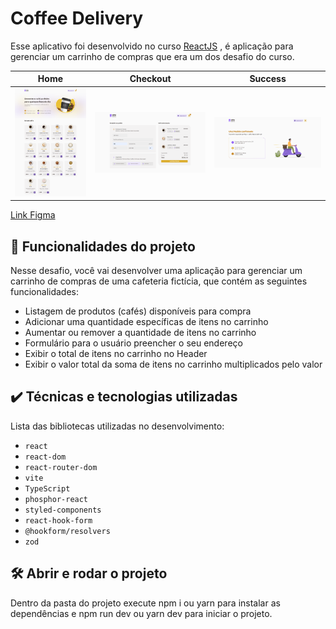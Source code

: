 # Coffee Delivery

Esse aplicativo foi desenvolvido no curso <a href="https://app.rocketseat.com.br/journey/react-js-2022/overview" target="_blank">ReactJS</a> , é aplicação para gerenciar um carrinho de compras que era um dos desafio do curso.


|Home|Checkout|Success|
|-------|------|------|
|<img src="screencapture-home.png" alt="Home" width="100%">|<img src="screencapture-checkout.png" alt="Checkout" width="100%">|<img src="screencapture-success.png" alt="Success" width="100%">|


<a href="https://www.figma.com/proto/5yT9ZzZmRQRS4yivGGB3pl/Coffee-Delivery-%E2%80%A2-Desafio-React?node-id=13024-587&t=DVLtbcOeovG1IQIr-1" target="_blank">Link Figma</a>



## 🔨 Funcionalidades do projeto

Nesse desafio, você vai desenvolver uma aplicação para gerenciar um carrinho de compras de uma cafeteria fictícia, que contém as seguintes funcionalidades:

- Listagem de produtos (cafés) disponíveis para compra
- Adicionar uma quantidade específicas de itens no carrinho
- Aumentar ou remover a quantidade de itens no carrinho
- Formulário para o usuário preencher o seu endereço
- Exibir o total de itens no carrinho no Header
- Exibir o valor total da soma de itens no carrinho multiplicados pelo valor

## ✔️ Técnicas e tecnologias utilizadas

Lista das bibliotecas utilizadas no desenvolvimento:

- `react`
- `react-dom`
- `react-router-dom`
- `vite`
- `TypeScript`
- `phosphor-react`
- `styled-components`
- `react-hook-form`
- `@hookform/resolvers`
- `zod`

## 🛠️ Abrir e rodar o projeto

Dentro da pasta do projeto execute npm i ou yarn para instalar as dependências e npm run dev ou yarn dev para iniciar o projeto.